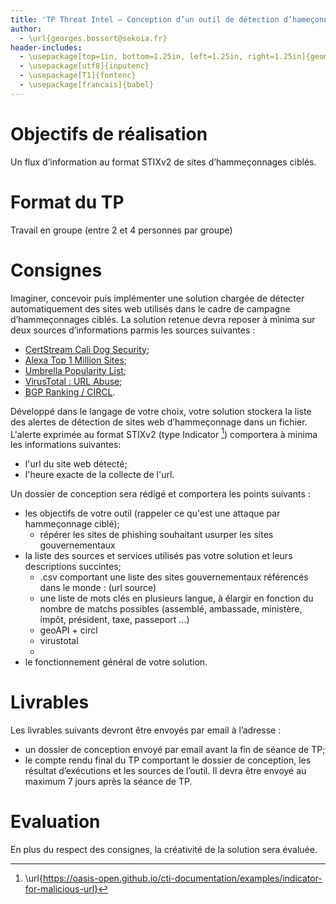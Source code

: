 ```yaml
---
title: 'TP Threat Intel – Conception d’un outil de détection d’hameçonnage ciblé'
author:
  - \url{georges.bossert@sekoia.fr}
header-includes:
  - \usepackage[top=1in, bottom=1.25in, left=1.25in, right=1.25in]{geometry}
  - \usepackage[utf8]{inputenc}
  - \usepackage[T1]{fontenc}
  - \usepackage[francais]{babel}
---
```


<!-- pandoc -f markdown -o README.pdf README.md -M date="`date "+%d %B %Y"`" -->

# Objectifs de réalisation
Un flux d’information au format STIXv2 de sites d’hammeçonnages ciblés.

# Format du TP
Travail en groupe (entre 2 et 4 personnes par groupe)

# Consignes
Imaginer, concevoir puis implémenter une solution chargée de détecter automatiquement des sites web utilisés dans le cadre de campagne d’hammeçonnages ciblés. La solution retenue devra reposer à minima sur deux sources d’informations parmis les sources suivantes :

* [CertStream Cali Dog Security](https://certstream.calidog.io/);
* [Alexa Top 1 Million Sites](http://s3.amazonaws.com/alexa-static/top-1m.csv.zip);
* [Umbrella Popularity List](http://s3-us-west-1.amazonaws.com/umbrella-static/index.html);
* [VirusTotal : URL Abuse](https://www.virustotal.com/en/documentation/public-api/#scanning-urls);
* [BGP Ranking / CIRCL](https://www.circl.lu/projects/bgpranking/).

Développé dans le langage de votre choix, votre solution stockera la liste des alertes de détection de sites web d’hammeçonnage dans un fichier. L'alerte exprimée au format STIXv2 (type Indicator [^0]) comportera à minima les informations suivantes:

* l'url du site web détecté;
* l'heure exacte de la collecte de l'url.

Un dossier de conception sera rédigé et comportera les points suivants :

* les objectifs de votre outil (rappeler ce qu'est une attaque par hammeçonnage ciblé);
  - répérer les sites de phishing souhaitant usurper les sites gouvernementaux
* la liste des sources et services utilisés pas votre solution et leurs descriptions succintes;
    - .csv comportant une liste des sites gouvernementaux référencés dans le monde : (url source)
    - une liste de mots clés en plusieurs langue, à élargir en fonction du nombre de matchs possibles
      (assemblé, ambassade, ministère, impôt, président, taxe, passeport ...)
    - geoAPI + circl
    - virustotal
  -
* le fonctionnement général de votre solution.

# Livrables
Les livrables suivants devront être envoyés par email à l’adresse  :

* un dossier de conception envoyé par email avant la fin de séance de TP;
* le compte rendu final du TP comportant le dossier de conception, les résultat d’exécutions et les sources de l’outil. Il devra être envoyé au maximum 7 jours après la séance de TP.

# Evaluation
En plus du respect des consignes, la créativité de la solution sera évaluée.


[^0]: \url{https://oasis-open.github.io/cti-documentation/examples/indicator-for-malicious-url}

